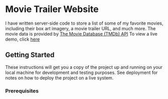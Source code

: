 # Movie Trailer Website

I have written server-side code to store a list of some of my favorite movies, including their box art imagery, a movie trailer URL, and much more. 
The movie data is provided by [The Movie Database (TMDb) API](https://www.themoviedb.org/)
To view a live demo, click [here](https://nickmandal.github.io/movie-trailer-website/)

## Getting Started

These instructions will get you a copy of the project up and running on your local machine for development and testing purposes. See deployment for notes on how to deploy the project on a live system.

### Prerequisites



